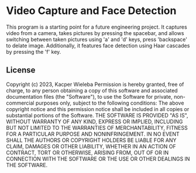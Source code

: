 # Video Capture and Face Detection

This program is a starting point for a future engineering project. It captures video from a camera, takes pictures by pressing the spacebar, and allows switching between taken pictures using 'a' and 'd' keys, press 'backspace' to delate image. Additionally, it features face detection using Haar cascades by pressing the 'f' key.

## License
Copyright (c) 2023, Kacper Wieleba
Permission is hereby granted, free of charge, to any person obtaining a copy of this software and associated documentation files (the "Software"), to use the Software for private, non-commercial purposes only, subject to the following conditions:
The above copyright notice and this permission notice shall be included in all copies or substantial portions of the Software.
THE SOFTWARE IS PROVIDED "AS IS", WITHOUT WARRANTY OF ANY KIND, EXPRESS OR IMPLIED, INCLUDING BUT NOT LIMITED TO THE WARRANTIES OF MERCHANTABILITY, FITNESS FOR A PARTICULAR PURPOSE AND NONINFRINGEMENT. IN NO EVENT SHALL THE AUTHORS OR COPYRIGHT HOLDERS BE LIABLE FOR ANY CLAIM, DAMAGES OR OTHER LIABILITY, WHETHER IN AN ACTION OF CONTRACT, TORT OR OTHERWISE, ARISING FROM, OUT OF OR IN CONNECTION WITH THE SOFTWARE OR THE USE OR OTHER DEALINGS IN THE SOFTWARE.

